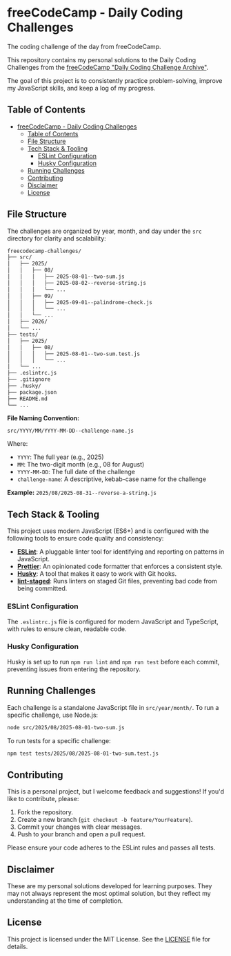 # freeCodeCamp - Daily Coding Challenges

The coding challenge of the day from freeCodeCamp.

This repository contains my personal solutions to the Daily Coding Challenges from the [freeCodeCamp "Daily Coding Challenge Archive"](https://www.freecodecamp.org/learn/daily-coding-challenge/archive).

The goal of this project is to consistently practice problem-solving, improve my JavaScript skills, and keep a log of my progress.

## Table of Contents

- [freeCodeCamp - Daily Coding Challenges](#freecodecamp---daily-coding-challenges)
  - [Table of Contents](#table-of-contents)
  - [File Structure](#file-structure)
  - [Tech Stack \& Tooling](#tech-stack--tooling)
    - [ESLint Configuration](#eslint-configuration)
    - [Husky Configuration](#husky-configuration)
  - [Running Challenges](#running-challenges)
  - [Contributing](#contributing)
  - [Disclaimer](#disclaimer)
  - [License](#license)

## File Structure

The challenges are organized by year, month, and day under the `src` directory for clarity and scalability:

```sh
freecodecamp-challenges/
├── src/
│   ├── 2025/
│   │   ├── 08/
│   │   │   ├── 2025-08-01--two-sum.js
│   │   │   ├── 2025-08-02--reverse-string.js
│   │   │   └── ...
│   │   ├── 09/
│   │   │   ├── 2025-09-01--palindrome-check.js
│   │   │   └── ...
│   │   └── ...
│   ├── 2026/
│   └── ...
├── tests/
│   ├── 2025/
│   │   ├── 08/
│   │   │   ├── 2025-08-01--two-sum.test.js
│   │   │   └── ...
│   └── ...
├── .eslintrc.js
├── .gitignore
├── .husky/
├── package.json
├── README.md
└── ...
```

**File Naming Convention:**

`src/YYYY/MM/YYYY-MM-DD--challenge-name.js`

Where:

- `YYYY`: The full year (e.g., 2025)
- `MM`: The two-digit month (e.g., 08 for August)
- `YYYY-MM-DD`: The full date of the challenge
- `challenge-name`: A descriptive, kebab-case name for the challenge

**Example:**
`2025/08/2025-08-31--reverse-a-string.js`

## Tech Stack & Tooling

This project uses modern JavaScript (ES6+) and is configured with the following tools to ensure code quality and consistency:

- **[ESLint](https://eslint.org/)**: A pluggable linter tool for identifying and reporting on patterns in JavaScript.
- **[Prettier](https://prettier.io/)**: An opinionated code formatter that enforces a consistent style.
- **[Husky](https://typicode.github.io/husky/)**: A tool that makes it easy to work with Git hooks.
- **[lint-staged](https://github.com/okonet/lint-staged)**: Runs linters on staged Git files, preventing bad code from being committed.

### ESLint Configuration

The `.eslintrc.js` file is configured for modern JavaScript and TypeScript, with rules to ensure clean, readable code.

### Husky Configuration

Husky is set up to run `npm run lint` and `npm run test` before each commit, preventing issues from entering the repository.

## Running Challenges

Each challenge is a standalone JavaScript file in `src/year/month/`. To run a specific challenge, use Node.js:

```bash
node src/2025/08/2025-08-01-two-sum.js
```

To run tests for a specific challenge:

```bash
npm test tests/2025/08/2025-08-01-two-sum.test.js
```

## Contributing

This is a personal project, but I welcome feedback and suggestions! If you'd like to contribute, please:

1. Fork the repository.
2. Create a new branch (`git checkout -b feature/YourFeature`).
3. Commit your changes with clear messages.
4. Push to your branch and open a pull request.

Please ensure your code adheres to the ESLint rules and passes all tests.

## Disclaimer

These are my personal solutions developed for learning purposes. They may not always represent the most optimal solution, but they reflect my understanding at the time of completion.

## License

This project is licensed under the MIT License. See the [LICENSE](LICENSE) file for details.
